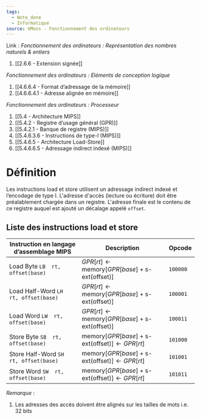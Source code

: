 ```yaml
---
tags:
  - Note_done
  - Informatique
source: UMons - Fonctionnement des ordinateurs
---
```


Link :
_Fonctionnement des ordinateurs : Représentation des nombres naturels & entiers_
1. [[2.6.6 - Extension signée]]

_Fonctionnement des ordinateurs : Eléments de conception logique_
1. [[4.6.6.4 - Format d’adressage de la mémoire]]
2. [[4.6.6.4.1 - Adresse alignée en mémoire]]

_Fonctionnement des ordinateurs : Processeur_
1. [[5.4 - Architecture MIPS]]
2. [[5.4.2 - Registre d’usage général (GPR)]]
3. [[5.4.2.1 - Banque de registre (MIPS)]]
4. [[5.4.6.3.6 - Instructions de type-I (MIPS)]]
5. [[5.4.6.5 - Architecture Load-Store]]
6. [[5.4.6.6.5 - Adressage indirect indexé (MIPS)]]

# Définition
Les instructions load et store utilisent un adressage indirect indexé et l’encodage de type I. L'adresse d'accès (lecture ou écriture) doit être préalablement chargée dans un registre. L'adresse finale est le contenu de ce registre auquel est ajouté un décalage appelé `offset`.
## Liste des instructions load et store
| Instruction en langage d’assemblage MIPS | Description                                                                                        | Opcode   |
| ---------------------------------------- | -------------------------------------------------------------------------------------------------- | -------- |
| Load Byte `LB  rt, offset(base)`         | $GPR\left[rt\right]\leftarrow \text{memory}\left[GPR\left[base\right]+\text{s-ext(offset)}\right]$ | `100000` |
| Load Half-Word `LH  rt, offset(base)`    | $GPR\left[rt\right]\leftarrow \text{memory}\left[GPR\left[base\right]+\text{s-ext(offset)}\right]$ | `100001` |
| Load Word `LW  rt, offset(base)`         | $GPR\left[rt\right]\leftarrow \text{memory}\left[GPR\left[base\right]+\text{s-ext(offset)}\right]$ | `100011` |
| Store Byte `SB  rt, offset(base)`        | $\text{memory}\left[GPR\left[base\right]+\text{s-ext(offset)}\right]\leftarrow GPR\left[rt\right]$ | `101000` |
| Store Half-Word `SH  rt, offset(base)`   | $\text{memory}\left[GPR\left[base\right]+\text{s-ext(offset)}\right]\leftarrow GPR\left[rt\right]$ | `101001` |
| Store Word `SW  rt, offset(base)`        | $\text{memory}\left[GPR\left[base\right]+\text{s-ext(offset)}\right]\leftarrow GPR\left[rt\right]$ | `101011` |
_Remarque_ :
1. Les adresses des accès doivent être alignés sur les tailles de mots i.e. 32 bits